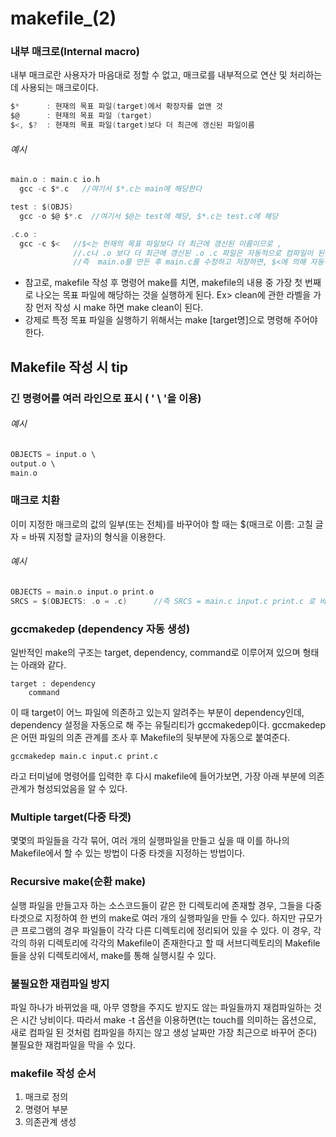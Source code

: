 # makefile_(2)

### 내부 매크로(Internal macro)
내부 매크로란 사용자가 마음대로 정할 수 없고, 매크로를 내부적으로 연산 및 처리하는데 사용되는 매크로이다.
~~~c
$*      : 현재의 목표 파일(target)에서 확장자를 없앤 것
$@      : 현재의 목표 파일 (target)
$<, $?  : 현재의 목표 파일(target)보다 더 최근에 갱신된 파일이름
~~~

###### 예시
~~~c
main.o : main.c io.h
  gcc -c $*.c   //여기서 $*.c는 main에 해당한다
~~~
~~~c
test : $(OBJS)
  gcc -o $@ $*.c  //여기서 $@는 test에 해당, $*.c는 test.c에 해당
~~~
~~~c
.c.o :
  gcc -c $<   //$<는 현재의 목표 파일보다 더 최근에 갱신된 이름이므로 ,
              //.c나 .o 보다 더 최근에 갱신된 .o .c 파일은 자동적으로 컴파일이 된다.
              //즉  main.o를 만든 후 main.c를 수정하고 저장하면, $<에 의해 자동적으로 새롭게 컴파일.
~~~

* 참고로, makefile 작성 후 명령어 make를 치면, makefile의 내용 중 가장 첫 번째로 나오는 목표 파일에 해당하는 것을 실행하게 된다. Ex> clean에 관한 라벨을 가장 먼저 작성 시 make 하면 make clean이 된다.
* 강제로 특정 목표 파일을 실행하기 위해서는 make [target명]으로 명령해 주어야 한다.

## Makefile 작성 시 tip
### 긴 명령어를 여러 라인으로 표시 (  ' \   '을 이용)
###### 예시
 ~~~c
OBJECTS = input.o \
output.o \
main.o
 ~~~

### 매크로 치환
 이미 지정한 매크로의 값의 일부(또는 전체)를 바꾸어야 할 때는 $(매크로 이름: 고칠 글자 = 바꿔 지정할 글자)의 형식을 이용한다.
 ###### 예시
 ~~~c
OBJECTS = main.o input.o print.o
SRCS = $(OBJECTS: .o = .c)      //즉 SRCS = main.c input.c print.c 로 바뀐다.
 ~~~

### gccmakedep (dependency 자동 생성)

일반적인 make의 구조는 target, dependency, command로 이루어져 있으며 형태는 아래와 같다.
```
target : dependency
    command
```
이 때 target이 어느 파일에 의존하고 있는지 알려주는 부분이 dependency인데, dependency 설정을 자동으로 해 주는 유틸리티가 gccmakedep이다. gccmakedep은 어떤 파일의 의존 관계를 조사 후 Makefile의 뒷부분에 자동으로 붙여준다.

```
gccmakedep main.c input.c print.c

```
라고 터미널에 명령어를 입력한 후 다시 makefile에 들어가보면, 가장 아래 부분에 의존관계가 형성되었음을 알 수 있다.

### Multiple target(다중 타겟)
몇몇의 파일들을 각각 묶어, 여러 개의 실행파일을 만들고 싶을 때 이를 하나의 Makefile에서 할 수 있는 방법이 다중 타겟을 지정하는 방법이다.

### Recursive make(순환 make)
실행 파일을 만들고자 하는 소스코드들이 같은 한 디렉토리에 존재할 경우, 그들을 다중 타겟으로 지정하여 한 번의 make로 여러 개의 실행파일을 만들 수 있다. 하지만 규모가 큰 프로그램의 경우 파일들이 각각 다른 디렉토리에 정리되어 있을 수 있다. 이 경우, 각각의 하위 디렉토리에 각각의 Makefile이 존재한다고 할 때 서브디렉토리의 Makefile들을 상위 디렉토리에서, make를 통해 실행시킬 수 있다.

### 불필요한 재컴파일 방지
파일 하나가 바뀌었을 때, 아무 영향을 주지도 받지도 않는 파일들까지 재컴파일하는 것은 시간 낭비이다. 따라서 make -t 옵션을 이용하면(t는 touch를 의미하는 옵션으로, 새로 컴파일 된 것처럼 컴파일을 하지는 않고 생성 날짜만 가장 최근으로 바꾸어 준다) 불필요한 재컴파일을 막을 수 있다.

### makefile 작성 순서
1. 매크로 정의
2. 명령어 부분
3. 의존관계 생성
